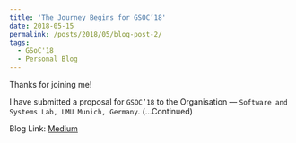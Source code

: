 ```yaml
---
title: 'The Journey Begins for GSOC’18'
date: 2018-05-15
permalink: /posts/2018/05/blog-post-2/
tags:
  - GSoC'18
  - Personal Blog
---
```


Thanks for joining me!

I have submitted a proposal for `GSOC’18` to the Organisation — `Software and Systems Lab, LMU Munich, Germany`.
(...Continued)

Blog Link: [Medium](https://medium.com/gsoc-proposal-final-submission/the-journey-begins-for-gsoc18-c0571c048587)